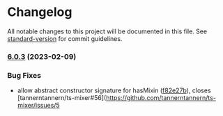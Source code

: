 # Changelog

All notable changes to this project will be documented in this file. See [standard-version](https://github.com/conventional-changelog/standard-version) for commit guidelines.

### [6.0.3](https://github.com/tannerntannern/ts-mixer/compare/v6.0.2...v6.0.3) (2023-02-09)


### Bug Fixes

* allow abstract constructor signature for hasMixin ([f82e27b](https://github.com/tannerntannern/ts-mixer/commit/f82e27b96d142cfdec6446930a1db354167e88d2)), closes [tannerntannern/ts-mixer#56](https://github.com/tannerntannern/ts-mixer/issues/5